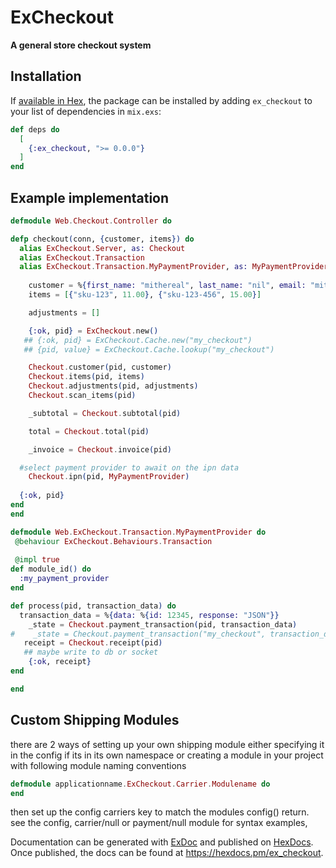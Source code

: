# ExCheckout

**A general store checkout system**

## Installation

If [available in Hex](https://hex.pm/docs/publish), the package can be installed
by adding `ex_checkout` to your list of dependencies in `mix.exs`:

```elixir
def deps do
  [
    {:ex_checkout, ">= 0.0.0"}
  ]
end
```

## Example implementation

```elixir
defmodule Web.Checkout.Controller do

defp checkout(conn, {customer, items}) do
  alias ExCheckout.Server, as: Checkout
  alias ExCheckout.Transaction
  alias ExCheckout.Transaction.MyPaymentProvider, as: MyPaymentProvider
  
    customer = %{first_name: "mithereal", last_name: "nil", email: "mithereal@gmail.com", phone: "1234567"}
    items = [{"sku-123", 11.00}, {"sku-123-456", 15.00}]

    adjustments = []

    {:ok, pid} = ExCheckout.new()
   ## {:ok, pid} = ExCheckout.Cache.new("my_checkout")
   ## {pid, value} = ExCheckout.Cache.lookup("my_checkout")

    Checkout.customer(pid, customer)
    Checkout.items(pid, items)
    Checkout.adjustments(pid, adjustments)
    Checkout.scan_items(pid)

    _subtotal = Checkout.subtotal(pid)

    total = Checkout.total(pid)

    _invoice = Checkout.invoice(pid)

  #select payment provider to await on the ipn data 
    Checkout.ipn(pid, MyPaymentProvider)
   
  {:ok, pid}
end
end

defmodule Web.ExCheckout.Transaction.MyPaymentProvider do
 @behaviour ExCheckout.Behaviours.Transaction
 
 @impl true
def module_id() do
  :my_payment_provider
end

def process(pid, transaction_data) do
  transaction_data = %{data: %{id: 12345, response: "JSON"}}
    _state = Checkout.payment_transaction(pid, transaction_data)
#    _state = Checkout.payment_transaction("my_checkout", transaction_data)
   receipt = Checkout.receipt(pid)
   ## maybe write to db or socket
    {:ok, receipt}
end

end

   ```

## Custom Shipping Modules
there are 2 ways of setting up your own shipping module either specifying it in the config if its in its own namespace or
creating a module in your project with following module naming conventions 
```elixir
defmodule applicationname.ExCheckout.Carrier.Modulename do
end
```
then set up the config carriers key to match the modules config() return. 
see the config, carrier/null or payment/null module for syntax examples, 

Documentation can be generated with [ExDoc](https://github.com/elixir-lang/ex_doc)
and published on [HexDocs](https://hexdocs.pm). Once published, the docs can
be found at <https://hexdocs.pm/ex_checkout>.

